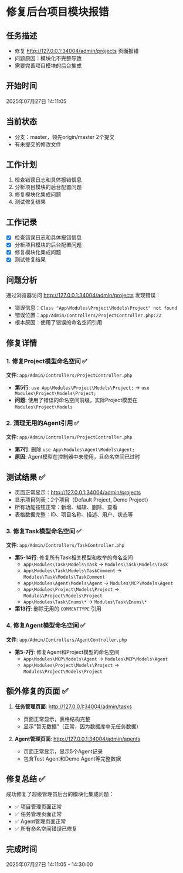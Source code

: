 # 修复后台项目模块报错

## 任务描述
- 修复 http://127.0.0.1:34004/admin/projects 页面报错
- 问题原因：模块化不完整导致
- 需要完善项目模块的后台集成

## 开始时间
2025年07月27日 14:11:05

## 当前状态
- 分支：master，领先origin/master 2个提交
- 有未提交的修改文件

## 工作计划
1. 检查错误日志和具体报错信息
2. 分析项目模块的后台配置问题
3. 修复模块化集成问题
4. 测试修复结果

## 工作记录
- [x] 检查错误日志和具体报错信息
- [x] 分析项目模块的后台配置问题
- [x] 修复模块化集成问题
- [x] 测试修复结果

## 问题分析
通过浏览器访问 http://127.0.0.1:34004/admin/projects 发现错误：
- 错误信息：`Class "App\Modules\Project\Models\Project" not found`
- 错误位置：`app/Admin/Controllers/ProjectController.php:22`
- 根本原因：使用了错误的命名空间引用

## 修复详情

### 1. 修复Project模型命名空间 ✅
**文件**: `app/Admin/Controllers/ProjectController.php`
- **第5行**: `use App\Modules\Project\Models\Project;` → `use Modules\Project\Models\Project;`
- **问题**: 使用了错误的命名空间前缀，实际Project模型在`Modules\Project\Models`

### 2. 清理无用的Agent引用 ✅
**文件**: `app/Admin/Controllers/ProjectController.php`
- **第7行**: 删除 `use App\Modules\Agent\Models\Agent;`
- **原因**: Agent模型在控制器中未使用，且命名空间已过时

## 测试结果 ✅
- 页面正常显示：http://127.0.0.1:34004/admin/projects
- 显示项目列表：2个项目（Default Project, Demo Project）
- 所有功能按钮正常：新增、编辑、删除、查看
- 表格数据完整：ID、项目名称、描述、用户、状态等

### 3. 修复Task模型命名空间 ✅
**文件**: `app/Admin/Controllers/TaskController.php`
- **第5-14行**: 修复所有Task相关模型和枚举的命名空间
  - `App\Modules\Task\Models\Task` → `Modules\Task\Models\Task`
  - `App\Modules\Task\Models\TaskComment` → `Modules\Task\Models\TaskComment`
  - `App\Modules\Agent\Models\Agent` → `Modules\MCP\Models\Agent`
  - `App\Modules\Project\Models\Project` → `Modules\Project\Models\Project`
  - `App\Modules\Task\Enums\*` → `Modules\Task\Enums\*`
- **第13行**: 删除无用的 `COMMENTTYPE` 引用

### 4. 修复Agent模型命名空间 ✅
**文件**: `app/Admin/Controllers/AgentController.php`
- **第5-7行**: 修复Agent和Project模型的命名空间
  - `App\Modules\MCP\Models\Agent` → `Modules\MCP\Models\Agent`
  - `App\Modules\Project\Models\Project` → `Modules\Project\Models\Project`

## 额外修复的页面 ✅
1. **任务管理页面**: http://127.0.0.1:34004/admin/tasks
   - 页面正常显示，表格结构完整
   - 显示"暂无数据"（正常，因为数据库中无任务数据）

2. **Agent管理页面**: http://127.0.0.1:34004/admin/agents
   - 页面正常显示，显示5个Agent记录
   - 包含Test Agent和Demo Agent等完整数据

## 修复总结 ✅
成功修复了超级管理员后台的模块化集成问题：
- ✅ 项目管理页面正常
- ✅ 任务管理页面正常
- ✅ Agent管理页面正常
- ✅ 所有命名空间错误已修复

## 完成时间
2025年07月27日 14:11:05 - 14:30:00
